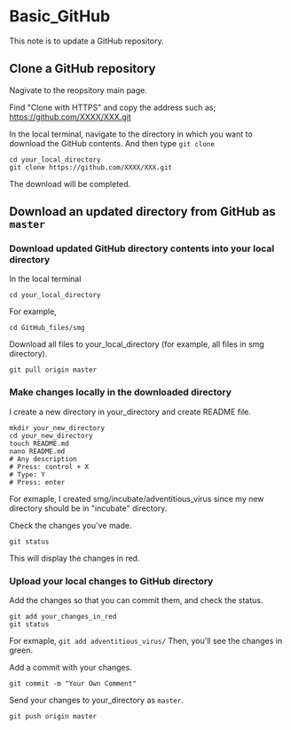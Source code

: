 # Basic_GitHub
This note is to update a GitHub repository.

## Clone a GitHub repository
Nagivate to the reopsitory main page. 

Find "Clone with HTTPS" and copy the address such as;
https://github.com/XXXX/XXX.git

In the local terminal, navigate to the directory in which you want to download the GitHub contents. And then type ```git clone```
```
cd your_local_directory
git clone https://github.com/XXXX/XXX.git
```
The download will be completed.


## Download an updated directory from GitHub as `master`
### Download updated GitHub directory contents into your local directory
In the local terminal
```
cd your_local_directory
```
For example,
```
cd GitHub_files/smg
```
Download all files to your_local_directory (for example, all files in smg directory).
```
git pull origin master
```

### Make changes locally in the downloaded directory

I create a new directory in your_directory and create README file.
```
mkdir your_new_directory
cd your_new_directory
touch README.md
nano README.md
# Any description
# Press: control + X
# Type: Y
# Press: enter
```
For exmaple, I created smg/incubate/adventitious_virus since my new directory should be in "incubate" directory.


Check the changes you've made.
```
git status
```
This will display the changes in red.

### Upload your local changes to GitHub directory
Add the changes so that you can commit them, and check the status.
```
git add your_changes_in_red
git status
```
For exmaple, `git add adventitious_virus/`
Then, you'll see the changes in green.

Add a commit with your changes.
```
git commit -m "Your Own Comment"
```

Send your changes to your_directory as `master`.
```
git push origin master
```


